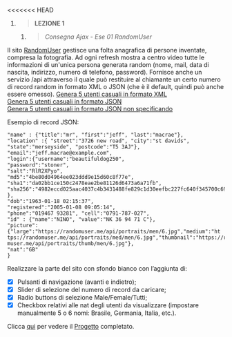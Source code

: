 <<<<<<< HEAD
1. > **LEZIONE 1**
     1. > *Consegna Ajax - Ese 01 RandomUser*

Il sito <a href="https://randomuser.me">RandomUser</a> gestisce una folta anagrafica di persone inventate, compresa la
fotografia. Ad ogni refresh mostra a centro video tutte le informazioni di un'unica persona generata
random (nome, mail, data di nascita, indirizzo, numero di telefono, password).
Fornisce anche un servizio /api attraverso il quale può restituire al chiamante un certo numero di
record random in formato XML o JSON (che è il default, quindi può anche essere omesso).
<a href="https://randomuser.me/api/?format=xml&results=5">Genera 5 utenti casuali in formato XML</a><br>
<a href="https://randomuser.me/api/?format=json&results=5">Genera 5 utenti casuali in formato JSON</a><br>
<a href="https://randomuser.me/api/?results=5&gender=male">Genera 5 utenti casuali in formato JSON non specificando</a> 

Esempio di record JSON:
```{"gender":"male",
"name" : {"title":"mr", "first":"jeff", "last":"macrae"},
"location" :{ "street":"3726 new road", "city":"st davids",
"state":"merseyside", "postcode":"T5 3AJ"},
"email":"jeff.macrae@example.com",
"login":{"username":"beautifuldog250",
"password":"stoner",
"salt":"RlR2XPyo",
"md5":"4be80d04964ee023ddd9e15d60c8f77e",
"sha1":"da02bb1ce150c2478eae2be81126d6473a6a71fb",
"sha256":"4982eccd025aac4037c4b3431488fe829c1d30eefbc227fc640f345700c69273"
},
"dob":"1963-01-18 02:15:37",
"registered":"2005-01-08 09:05:14",
"phone":"019467 93281", "cell":"0791-787-027",
"id" : {"name":"NINO", "value":"NK 36 94 71 C"},
"picture":{"large":"https://randomuser.me/api/portraits/men/6.jpg","medium":"ht
tps://randomuser.me/api/portraits/med/men/6.jpg","thumbnail":"https://rando
muser.me/api/portraits/thumb/men/6.jpg"},
"nat":"GB"
}
```

Realizzare la parte del sito con sfondo bianco con l’aggiunta di:
- [x] Pulsanti di navigazione (avanti e indietro);
- [x] Slider di selezione del numero di record da caricare;
- [x] Radio buttons di selezione Male/Female/Tutti;
- [x] Checkbox relativi alle nat degli utenti da visualizzare (impostare manualmente 5 o 6 nomi: Brasile, Germania, Italia, etc.).

Clicca <a href="https://github.com/vallauri-ict/randomuser-ivan-angjelovski">qui</a> per vedere il <a href="https://github.com/vallauri-ict/randomuser-ivan-angjelovski">Progetto</a> completato.
